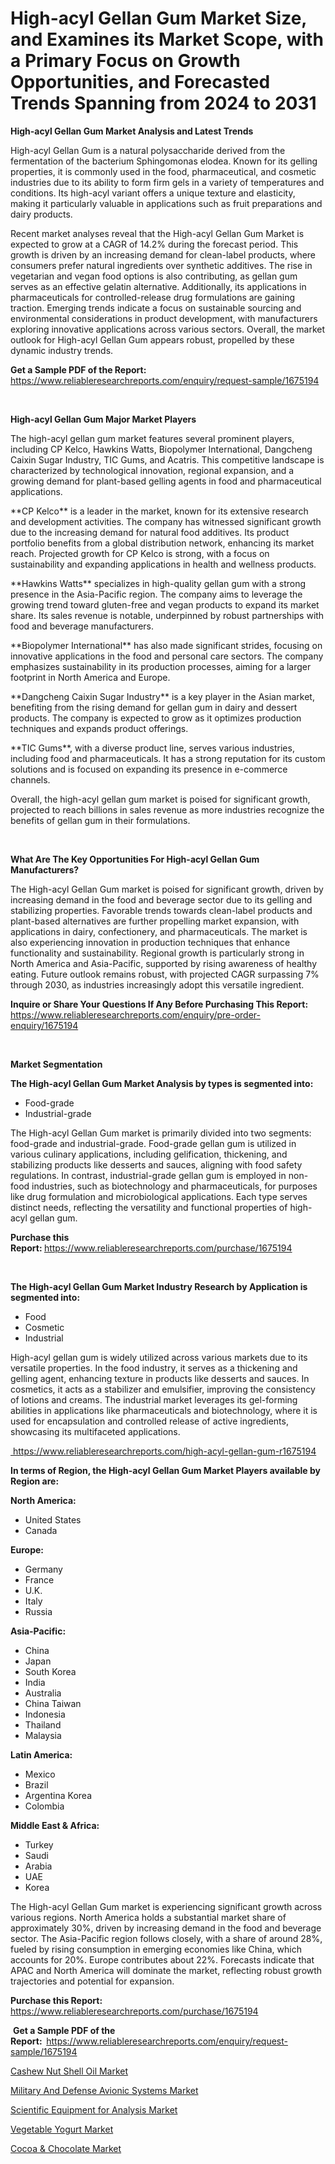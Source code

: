<p><h1>High-acyl Gellan Gum Market Size, and Examines its Market Scope, with a Primary Focus on Growth Opportunities, and Forecasted Trends Spanning from 2024 to 2031</h1></p><p><strong>High-acyl Gellan Gum Market Analysis and Latest Trends</strong></p>
<p><p>High-acyl Gellan Gum is a natural polysaccharide derived from the fermentation of the bacterium Sphingomonas elodea. Known for its gelling properties, it is commonly used in the food, pharmaceutical, and cosmetic industries due to its ability to form firm gels in a variety of temperatures and conditions. Its high-acyl variant offers a unique texture and elasticity, making it particularly valuable in applications such as fruit preparations and dairy products.</p><p>Recent market analyses reveal that the High-acyl Gellan Gum Market is expected to grow at a CAGR of 14.2% during the forecast period. This growth is driven by an increasing demand for clean-label products, where consumers prefer natural ingredients over synthetic additives. The rise in vegetarian and vegan food options is also contributing, as gellan gum serves as an effective gelatin alternative. Additionally, its applications in pharmaceuticals for controlled-release drug formulations are gaining traction. Emerging trends indicate a focus on sustainable sourcing and environmental considerations in product development, with manufacturers exploring innovative applications across various sectors. Overall, the market outlook for High-acyl Gellan Gum appears robust, propelled by these dynamic industry trends.</p></p>
<p><strong>Get a Sample PDF of the Report:&nbsp;</strong> <a href="https://www.reliableresearchreports.com/enquiry/request-sample/1675194?utm_campaign=6&utm_medium=2&utm_source=Github&utm_content=ia&utm_term=10102024&utm_id=high-acyl-gellan-gum">https://www.reliableresearchreports.com/enquiry/request-sample/1675194</a></p>
<p>&nbsp;</p>
<p><strong>High-acyl Gellan Gum Major Market Players</strong></p>
<p><p>The high-acyl gellan gum market features several prominent players, including CP Kelco, Hawkins Watts, Biopolymer International, Dangcheng Caixin Sugar Industry, TIC Gums, and Acatris. This competitive landscape is characterized by technological innovation, regional expansion, and a growing demand for plant-based gelling agents in food and pharmaceutical applications.</p><p>**CP Kelco** is a leader in the market, known for its extensive research and development activities. The company has witnessed significant growth due to the increasing demand for natural food additives. Its product portfolio benefits from a global distribution network, enhancing its market reach. Projected growth for CP Kelco is strong, with a focus on sustainability and expanding applications in health and wellness products.</p><p>**Hawkins Watts** specializes in high-quality gellan gum with a strong presence in the Asia-Pacific region. The company aims to leverage the growing trend toward gluten-free and vegan products to expand its market share. Its sales revenue is notable, underpinned by robust partnerships with food and beverage manufacturers.</p><p>**Biopolymer International** has also made significant strides, focusing on innovative applications in the food and personal care sectors. The company emphasizes sustainability in its production processes, aiming for a larger footprint in North America and Europe.</p><p>**Dangcheng Caixin Sugar Industry** is a key player in the Asian market, benefiting from the rising demand for gellan gum in dairy and dessert products. The company is expected to grow as it optimizes production techniques and expands product offerings.</p><p>**TIC Gums**, with a diverse product line, serves various industries, including food and pharmaceuticals. It has a strong reputation for its custom solutions and is focused on expanding its presence in e-commerce channels.</p><p>Overall, the high-acyl gellan gum market is poised for significant growth, projected to reach billions in sales revenue as more industries recognize the benefits of gellan gum in their formulations.</p></p>
<p>&nbsp;</p>
<p><strong>What Are The Key Opportunities For High-acyl Gellan Gum Manufacturers?</strong></p>
<p><p>The High-acyl Gellan Gum market is poised for significant growth, driven by increasing demand in the food and beverage sector due to its gelling and stabilizing properties. Favorable trends towards clean-label products and plant-based alternatives are further propelling market expansion, with applications in dairy, confectionery, and pharmaceuticals. The market is also experiencing innovation in production techniques that enhance functionality and sustainability. Regional growth is particularly strong in North America and Asia-Pacific, supported by rising awareness of healthy eating. Future outlook remains robust, with projected CAGR surpassing 7% through 2030, as industries increasingly adopt this versatile ingredient.</p></p>
<p><strong>Inquire or Share Your Questions If Any Before Purchasing This Report:</strong> <a href="https://www.reliableresearchreports.com/enquiry/pre-order-enquiry/1675194?utm_campaign=6&utm_medium=2&utm_source=Github&utm_content=ia&utm_term=10102024&utm_id=high-acyl-gellan-gum">https://www.reliableresearchreports.com/enquiry/pre-order-enquiry/1675194</a></p>
<p>&nbsp;</p>
<p><strong>Market Segmentation</strong></p>
<p><strong>The High-acyl Gellan Gum Market Analysis by types is segmented into:</strong></p>
<p><ul><li>Food-grade</li><li>Industrial-grade</li></ul></p>
<p><p>The High-acyl Gellan Gum market is primarily divided into two segments: food-grade and industrial-grade. Food-grade gellan gum is utilized in various culinary applications, including gelification, thickening, and stabilizing products like desserts and sauces, aligning with food safety regulations. In contrast, industrial-grade gellan gum is employed in non-food industries, such as biotechnology and pharmaceuticals, for purposes like drug formulation and microbiological applications. Each type serves distinct needs, reflecting the versatility and functional properties of high-acyl gellan gum.</p></p>
<p><strong>Purchase this Report:&nbsp;</strong><a href="https://www.reliableresearchreports.com/purchase/1675194?utm_campaign=6&utm_medium=2&utm_source=Github&utm_content=ia&utm_term=10102024&utm_id=high-acyl-gellan-gum">https://www.reliableresearchreports.com/purchase/1675194</a></p>
<p>&nbsp;</p>
<p><strong>The High-acyl Gellan Gum Market Industry Research by Application is segmented into:</strong></p>
<p><ul><li>Food</li><li>Cosmetic</li><li>Industrial</li></ul></p>
<p><p>High-acyl gellan gum is widely utilized across various markets due to its versatile properties. In the food industry, it serves as a thickening and gelling agent, enhancing texture in products like desserts and sauces. In cosmetics, it acts as a stabilizer and emulsifier, improving the consistency of lotions and creams. The industrial market leverages its gel-forming abilities in applications like pharmaceuticals and biotechnology, where it is used for encapsulation and controlled release of active ingredients, showcasing its multifaceted applications.</p></p>
<p><a href="https://www.reliableresearchreports.com/high-acyl-gellan-gum-r1675194?utm_campaign=6&utm_medium=2&utm_source=Github&utm_content=ia&utm_term=10102024&utm_id=high-acyl-gellan-gum">&nbsp;https://www.reliableresearchreports.com/high-acyl-gellan-gum-r1675194</a></p>
<p><strong>In terms of Region, the High-acyl Gellan Gum Market Players available by Region are:</strong></p>
<p>
    <p> <strong> North America: </strong>
        <ul>
            <li>United States</li>
            <li>Canada</li>
        </ul>
        </p> 
    <p> <strong> Europe: </strong>
        <ul>
            <li>Germany</li>
            <li>France</li>
            <li>U.K.</li>
            <li>Italy</li>
            <li>Russia</li>
        </ul>
        </p> 
    <p> <strong> Asia-Pacific: </strong>
        <ul>
            <li>China</li>
            <li>Japan</li>
            <li>South Korea</li>
            <li>India</li>
            <li>Australia</li>
            <li>China Taiwan</li>
            <li>Indonesia</li>
            <li>Thailand</li>
            <li>Malaysia</li>
        </ul>
        </p> 
    <p> <strong> Latin America: </strong>
        <ul>
            <li>Mexico</li>
            <li>Brazil</li>
            <li>Argentina Korea</li>
            <li>Colombia</li>
        </ul>
        </p> 
    <p> <strong> Middle East & Africa: </strong>
        <ul>
            <li>Turkey</li>
            <li>Saudi</li>
            <li>Arabia</li>
            <li>UAE</li>
            <li>Korea</li>
        </ul>
    </p>
    </p>
<p><p>The High-acyl Gellan Gum market is experiencing significant growth across various regions. North America holds a substantial market share of approximately 30%, driven by increasing demand in the food and beverage sector. The Asia-Pacific region follows closely, with a share of around 28%, fueled by rising consumption in emerging economies like China, which accounts for 20%. Europe contributes about 22%. Forecasts indicate that APAC and North America will dominate the market, reflecting robust growth trajectories and potential for expansion.</p></p>
<p><strong>Purchase this Report: </strong><a href="https://www.reliableresearchreports.com/purchase/1675194?utm_campaign=6&utm_medium=2&utm_source=Github&utm_content=ia&utm_term=10102024&utm_id=high-acyl-gellan-gum">https://www.reliableresearchreports.com/purchase/1675194</a></p>
<p>&nbsp;<strong>Get a Sample PDF of the Report:&nbsp;&nbsp;</strong><a href="https://www.reliableresearchreports.com/enquiry/request-sample/1675194?utm_campaign=6&utm_medium=2&utm_source=Github&utm_content=ia&utm_term=10102024&utm_id=high-acyl-gellan-gum">https://www.reliableresearchreports.com/enquiry/request-sample/1675194</a></p>
<p><strong></strong></p>
<p><p><a href="https://issuu.com/reportprime-2/docs/cashew-nut-shell-oil-market-size-20_aa81afb9815be4?utm_campaign=6&utm_medium=2&utm_source=Github&utm_content=ia&utm_term=10102024&utm_id=high-acyl-gellan-gum">Cashew Nut Shell Oil Market</a></p><p><a href="https://www.linkedin.com/pulse/influencing-factors-military-defense-avionic-systems-3v32e?utm_campaign=6&utm_medium=2&utm_source=Github&utm_content=ia&utm_term=10102024&utm_id=high-acyl-gellan-gum">Military And Defense Avionic Systems Market</a></p><p><a href="https://www.linkedin.com/pulse/scientific-equipment-analysis-market-consolidation-impact-rscje?utm_campaign=6&utm_medium=2&utm_source=Github&utm_content=ia&utm_term=10102024&utm_id=high-acyl-gellan-gum">Scientific Equipment for Analysis Market</a></p><p><a href="https://github.com/malandranz3ggo/Market-Research-Report-List-1/blob/main/vegetable-yogurt-market.md?utm_campaign=6&utm_medium=2&utm_source=Github&utm_content=ia&utm_term=10102024&utm_id=high-acyl-gellan-gum">Vegetable Yogurt Market</a></p><p><a href="https://issuu.com/reportprime-2/docs/cocoa-chocolate-market-size-2030.pp_e45d3ad49cea11?utm_campaign=6&utm_medium=2&utm_source=Github&utm_content=ia&utm_term=10102024&utm_id=high-acyl-gellan-gum">Cocoa & Chocolate Market</a></p></p>